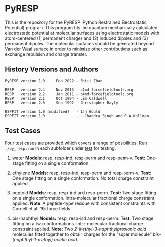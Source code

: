 # PyRESP
This is the repository for the PyRESP (Python Restrained Electrostatic Potential) program. This program fits the quantum mechanically calculated electrostatic potential at molecular surfaces using electrostatic models with atom-centered (1) permanent charges and (2) induced dipoles and (3) permanent dipoles. The molecular surfaces should be generated beyond Van der Waal surface in order to minimize other contributions such as exchange repulsion and charge transfer. 

## History Versions and Authors
    PyRESP version 1.0     Feb 2022 - Shiji Zhao

    RESP   version 2.4     Nov 2013 - q4md-forcefieldtools.org
    RESP   version 2.2     Jan 2011 - q4md-forcefieldtools.org
    RESP   version 2.1     Oct 1994 - Jim Caldwell
    RESP   version 2.0     Sep 1992 - Christopher Bayly

    ESPFIT version 1.0 (modified)   - Ian Gould
    ESPFIT version 1.0              - U.Chandra Singh and P.A.Kollman

## Test Cases
Four test cases are provided which covers a range of posibilities. Run `./py_resp.run` in each subfolder under [test](https://github.com/ShijiZ/PyRESP/tree/master/test) for testing.

1. water
    **Models:** resp, resp-ind, resp-perm and resp-perm-v.
    **Test:** One-stage fitting on a single conformation.

2. ethylene
    **Models:** resp, resp-ind, resp-perm and resp-perm-v.
    **Test:** One stage fitting on a single conformation. No total charge constraint applied.

3. peptoid
    **Models:** resp, resp-ind and resp-perm.
    **Test:** Two stage fitting on a single conformation. Intra-molecular fractional charge constraint applied.
    **Note:** A peptide-type residue with consistent constraints with Cornell et al. '95 force fields.

4. bis-naphthyl
    **Models:** resp, resp-ind and resp-perm.
    **Test:** Two stage fitting on a two conformations. Inter-molecular fractional charge constraint applied.
    **Note:** Two *2-Methyl-3-naphthylpropionic acid* molecules fitted together to obtain charges for the "super molecule" *bis-(naphthyl-1-methyl) acetic acid*.